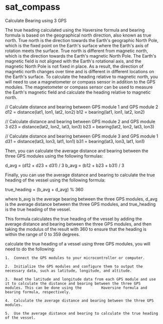 # sat_compass
Calculate Bearing using 3 GPS

The true heading calculated using the Haversine formula and bearing formula is based on the geographical north direction, also known as true north. True north is the direction towards the Earth's geographic North Pole, which is the fixed point on the Earth's surface where the Earth's axis of rotation meets the surface.
True north is different from magnetic north, which is the direction towards the Earth's magnetic North Pole. The Earth's magnetic field is not aligned with the Earth's rotational axis, and the magnetic North Pole is not fixed in place. As a result, the direction of magnetic north changes over time and is different in different locations on the Earth's surface.
To calculate the heading relative to magnetic north, you will need to use a magnetometer or compass sensor in addition to the GPS modules. The magnetometer or compass sensor can be used to measure the Earth's magnetic field and calculate the heading relative to magnetic north.

// Calculate distance and bearing between GPS module 1 and GPS module 2
d12 = distance(lat1, lon1, lat2, lon2)
b12 = bearing(lat1, lon1, lat2, lon2)

// Calculate distance and bearing between GPS module 2 and GPS module 3
d23 = distance(lat2, lon2, lat3, lon3)
b23 = bearing(lat2, lon2, lat3, lon3)

// Calculate distance and bearing between GPS module 3 and GPS module 1
d31 = distance(lat3, lon3, lat1, lon1)
b31 = bearing(lat3, lon3, lat1, lon1)

Then, you can calculate the average distance and bearing between the three GPS modules using the following formulas:

d_avg = (d12 + d23 + d31) / 3
b_avg = (b12 + b23 + b31) / 3

Finally, you can use the average distance and bearing to calculate the true heading of the vessel using the following formula:

true_heading = (b_avg + d_avg) % 360

where b_avg is the average bearing between the three GPS modules, d_avg is the average distance between the three GPS modules, and true_heading is the true heading of the vessel.

This formula calculates the true heading of the vessel by adding the average distance and bearing between the three GPS modules, and then taking the modulus of the result with 360 to ensure that the heading is within the range of 0 to 359 degrees.


calculate the true heading of a vessel using three GPS modules, you will need to do the following:

    1.  Connect the GPS modules to your microcontroller or computer.

    2.  Initialize the GPS modules and configure them to output the necessary data, such as latitude, longitude, and altitude.

    3.  Read the latitude and longitude data from each GPS module and use it to calculate the distance and bearing between the three GPS modules. This can be done using the         Haversine formula and bearing formula, respectively.

    4.  Calculate the average distance and bearing between the three GPS modules.

    5.  Use the average distance and bearing to calculate the true heading of the vessel.
